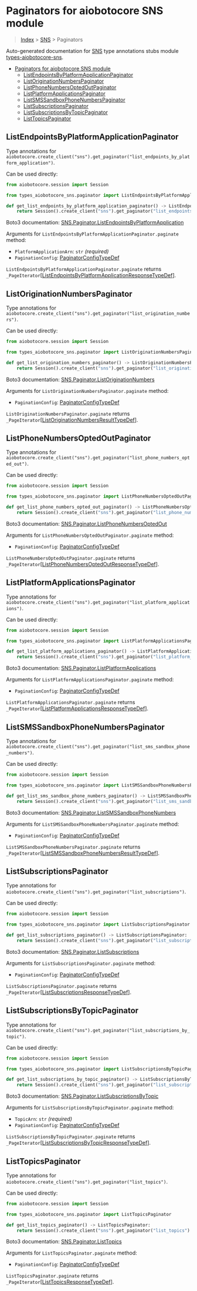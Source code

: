 <a id="paginators-for-aiobotocore-sns-module"></a>

# Paginators for aiobotocore SNS module

> [Index](..) > [SNS](.) > Paginators

Auto-generated documentation for
[SNS](https://boto3.amazonaws.com/v1/documentation/api/latest/reference/services/sns.html#SNS)
type annotations stubs module
[types-aiobotocore-sns](https://pypi.org/project/types-aiobotocore-sns/).

- [Paginators for aiobotocore SNS module](#paginators-for-aiobotocore-sns-module)
  - [ListEndpointsByPlatformApplicationPaginator](#listendpointsbyplatformapplicationpaginator)
  - [ListOriginationNumbersPaginator](#listoriginationnumberspaginator)
  - [ListPhoneNumbersOptedOutPaginator](#listphonenumbersoptedoutpaginator)
  - [ListPlatformApplicationsPaginator](#listplatformapplicationspaginator)
  - [ListSMSSandboxPhoneNumbersPaginator](#listsmssandboxphonenumberspaginator)
  - [ListSubscriptionsPaginator](#listsubscriptionspaginator)
  - [ListSubscriptionsByTopicPaginator](#listsubscriptionsbytopicpaginator)
  - [ListTopicsPaginator](#listtopicspaginator)

<a id="listendpointsbyplatformapplicationpaginator"></a>

## ListEndpointsByPlatformApplicationPaginator

Type annotations for
`aiobotocore.create_client("sns").get_paginator("list_endpoints_by_platform_application")`.

Can be used directly:

```python
from aiobotocore.session import Session

from types_aiobotocore_sns.paginator import ListEndpointsByPlatformApplicationPaginator

def get_list_endpoints_by_platform_application_paginator() -> ListEndpointsByPlatformApplicationPaginator:
    return Session().create_client("sns").get_paginator("list_endpoints_by_platform_application")
```

Boto3 documentation:
[SNS.Paginator.ListEndpointsByPlatformApplication](https://boto3.amazonaws.com/v1/documentation/api/latest/reference/services/sns.html#SNS.Paginator.ListEndpointsByPlatformApplication)

Arguments for `ListEndpointsByPlatformApplicationPaginator.paginate` method:

- `PlatformApplicationArn`: `str` *(required)*
- `PaginationConfig`:
  [PaginatorConfigTypeDef](./type_defs.md#paginatorconfigtypedef)

`ListEndpointsByPlatformApplicationPaginator.paginate` returns
`_PageIterator`\[[ListEndpointsByPlatformApplicationResponseTypeDef](./type_defs.md#listendpointsbyplatformapplicationresponsetypedef)\].

<a id="listoriginationnumberspaginator"></a>

## ListOriginationNumbersPaginator

Type annotations for
`aiobotocore.create_client("sns").get_paginator("list_origination_numbers")`.

Can be used directly:

```python
from aiobotocore.session import Session

from types_aiobotocore_sns.paginator import ListOriginationNumbersPaginator

def get_list_origination_numbers_paginator() -> ListOriginationNumbersPaginator:
    return Session().create_client("sns").get_paginator("list_origination_numbers")
```

Boto3 documentation:
[SNS.Paginator.ListOriginationNumbers](https://boto3.amazonaws.com/v1/documentation/api/latest/reference/services/sns.html#SNS.Paginator.ListOriginationNumbers)

Arguments for `ListOriginationNumbersPaginator.paginate` method:

- `PaginationConfig`:
  [PaginatorConfigTypeDef](./type_defs.md#paginatorconfigtypedef)

`ListOriginationNumbersPaginator.paginate` returns
`_PageIterator`\[[ListOriginationNumbersResultTypeDef](./type_defs.md#listoriginationnumbersresulttypedef)\].

<a id="listphonenumbersoptedoutpaginator"></a>

## ListPhoneNumbersOptedOutPaginator

Type annotations for
`aiobotocore.create_client("sns").get_paginator("list_phone_numbers_opted_out")`.

Can be used directly:

```python
from aiobotocore.session import Session

from types_aiobotocore_sns.paginator import ListPhoneNumbersOptedOutPaginator

def get_list_phone_numbers_opted_out_paginator() -> ListPhoneNumbersOptedOutPaginator:
    return Session().create_client("sns").get_paginator("list_phone_numbers_opted_out")
```

Boto3 documentation:
[SNS.Paginator.ListPhoneNumbersOptedOut](https://boto3.amazonaws.com/v1/documentation/api/latest/reference/services/sns.html#SNS.Paginator.ListPhoneNumbersOptedOut)

Arguments for `ListPhoneNumbersOptedOutPaginator.paginate` method:

- `PaginationConfig`:
  [PaginatorConfigTypeDef](./type_defs.md#paginatorconfigtypedef)

`ListPhoneNumbersOptedOutPaginator.paginate` returns
`_PageIterator`\[[ListPhoneNumbersOptedOutResponseTypeDef](./type_defs.md#listphonenumbersoptedoutresponsetypedef)\].

<a id="listplatformapplicationspaginator"></a>

## ListPlatformApplicationsPaginator

Type annotations for
`aiobotocore.create_client("sns").get_paginator("list_platform_applications")`.

Can be used directly:

```python
from aiobotocore.session import Session

from types_aiobotocore_sns.paginator import ListPlatformApplicationsPaginator

def get_list_platform_applications_paginator() -> ListPlatformApplicationsPaginator:
    return Session().create_client("sns").get_paginator("list_platform_applications")
```

Boto3 documentation:
[SNS.Paginator.ListPlatformApplications](https://boto3.amazonaws.com/v1/documentation/api/latest/reference/services/sns.html#SNS.Paginator.ListPlatformApplications)

Arguments for `ListPlatformApplicationsPaginator.paginate` method:

- `PaginationConfig`:
  [PaginatorConfigTypeDef](./type_defs.md#paginatorconfigtypedef)

`ListPlatformApplicationsPaginator.paginate` returns
`_PageIterator`\[[ListPlatformApplicationsResponseTypeDef](./type_defs.md#listplatformapplicationsresponsetypedef)\].

<a id="listsmssandboxphonenumberspaginator"></a>

## ListSMSSandboxPhoneNumbersPaginator

Type annotations for
`aiobotocore.create_client("sns").get_paginator("list_sms_sandbox_phone_numbers")`.

Can be used directly:

```python
from aiobotocore.session import Session

from types_aiobotocore_sns.paginator import ListSMSSandboxPhoneNumbersPaginator

def get_list_sms_sandbox_phone_numbers_paginator() -> ListSMSSandboxPhoneNumbersPaginator:
    return Session().create_client("sns").get_paginator("list_sms_sandbox_phone_numbers")
```

Boto3 documentation:
[SNS.Paginator.ListSMSSandboxPhoneNumbers](https://boto3.amazonaws.com/v1/documentation/api/latest/reference/services/sns.html#SNS.Paginator.ListSMSSandboxPhoneNumbers)

Arguments for `ListSMSSandboxPhoneNumbersPaginator.paginate` method:

- `PaginationConfig`:
  [PaginatorConfigTypeDef](./type_defs.md#paginatorconfigtypedef)

`ListSMSSandboxPhoneNumbersPaginator.paginate` returns
`_PageIterator`\[[ListSMSSandboxPhoneNumbersResultTypeDef](./type_defs.md#listsmssandboxphonenumbersresulttypedef)\].

<a id="listsubscriptionspaginator"></a>

## ListSubscriptionsPaginator

Type annotations for
`aiobotocore.create_client("sns").get_paginator("list_subscriptions")`.

Can be used directly:

```python
from aiobotocore.session import Session

from types_aiobotocore_sns.paginator import ListSubscriptionsPaginator

def get_list_subscriptions_paginator() -> ListSubscriptionsPaginator:
    return Session().create_client("sns").get_paginator("list_subscriptions")
```

Boto3 documentation:
[SNS.Paginator.ListSubscriptions](https://boto3.amazonaws.com/v1/documentation/api/latest/reference/services/sns.html#SNS.Paginator.ListSubscriptions)

Arguments for `ListSubscriptionsPaginator.paginate` method:

- `PaginationConfig`:
  [PaginatorConfigTypeDef](./type_defs.md#paginatorconfigtypedef)

`ListSubscriptionsPaginator.paginate` returns
`_PageIterator`\[[ListSubscriptionsResponseTypeDef](./type_defs.md#listsubscriptionsresponsetypedef)\].

<a id="listsubscriptionsbytopicpaginator"></a>

## ListSubscriptionsByTopicPaginator

Type annotations for
`aiobotocore.create_client("sns").get_paginator("list_subscriptions_by_topic")`.

Can be used directly:

```python
from aiobotocore.session import Session

from types_aiobotocore_sns.paginator import ListSubscriptionsByTopicPaginator

def get_list_subscriptions_by_topic_paginator() -> ListSubscriptionsByTopicPaginator:
    return Session().create_client("sns").get_paginator("list_subscriptions_by_topic")
```

Boto3 documentation:
[SNS.Paginator.ListSubscriptionsByTopic](https://boto3.amazonaws.com/v1/documentation/api/latest/reference/services/sns.html#SNS.Paginator.ListSubscriptionsByTopic)

Arguments for `ListSubscriptionsByTopicPaginator.paginate` method:

- `TopicArn`: `str` *(required)*
- `PaginationConfig`:
  [PaginatorConfigTypeDef](./type_defs.md#paginatorconfigtypedef)

`ListSubscriptionsByTopicPaginator.paginate` returns
`_PageIterator`\[[ListSubscriptionsByTopicResponseTypeDef](./type_defs.md#listsubscriptionsbytopicresponsetypedef)\].

<a id="listtopicspaginator"></a>

## ListTopicsPaginator

Type annotations for
`aiobotocore.create_client("sns").get_paginator("list_topics")`.

Can be used directly:

```python
from aiobotocore.session import Session

from types_aiobotocore_sns.paginator import ListTopicsPaginator

def get_list_topics_paginator() -> ListTopicsPaginator:
    return Session().create_client("sns").get_paginator("list_topics")
```

Boto3 documentation:
[SNS.Paginator.ListTopics](https://boto3.amazonaws.com/v1/documentation/api/latest/reference/services/sns.html#SNS.Paginator.ListTopics)

Arguments for `ListTopicsPaginator.paginate` method:

- `PaginationConfig`:
  [PaginatorConfigTypeDef](./type_defs.md#paginatorconfigtypedef)

`ListTopicsPaginator.paginate` returns
`_PageIterator`\[[ListTopicsResponseTypeDef](./type_defs.md#listtopicsresponsetypedef)\].
